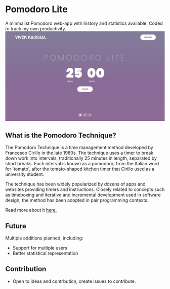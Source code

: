 # Pomodoro Lite
A minmalist Pomodoro web-app with history and statistics available. Coded to track my own productivity.
![Screenshot of app](screenshot.png)

## What is the Pomodoro Technique?
The Pomodoro Technique is a time management method developed by Francesco Cirillo in the late 1980s. The technique uses a timer to break down work into intervals, traditionally 25 minutes in length, separated by short breaks. Each interval is known as a pomodoro, from the Italian word for 'tomato', after the tomato-shaped kitchen timer that Cirillo used as a university student.

The technique has been widely popularized by dozens of apps and websites providing timers and instructions. Closely related to concepts such as timeboxing and iterative and incremental development used in software design, the method has been adopted in pair programming contexts.  

Read more about it [here.](https://en.wikipedia.org/wiki/Pomodoro_Technique)

## Future
Multiple additions planned, including:
- Support for multiple users
- Better statistical representation

## Contribution
- Open to ideas and contrbution, create issues to contribute.
